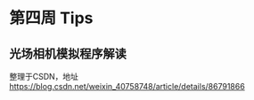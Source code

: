# 第四周 Tips
## 光场相机模拟程序解读
整理于CSDN，地址<a>https://blog.csdn.net/weixin_40758748/article/details/86791866</a>